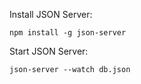 Install JSON Server:

```npm install -g json-server```


Start JSON Server:

```json-server --watch db.json```